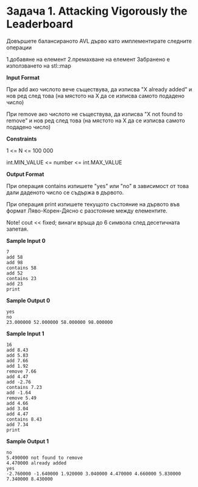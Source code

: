 # Задача 1. Attacking Vigorously the Leaderboard

Довършете балансираното AVL дърво като имплементирате следните операции

1.добавяне на елемент
2.премахване на елемент
Забранено е използването на stl::map

**Input Format**

При add ако числото вече съществува, да изписва "X already added" и нов ред след това (на мястото на X да се изписва самото подадено число)

При remove ако числото не съществува, да изписва "X not found to remove" и нов ред след това (на мястото на X да се изписва самото подадено число)

**Constraints**

1 <= N <= 100 000

int.MIN_VALUE <= number <= int.MAX_VALUE

**Output Format**

При операция contains изпишете "yes" или "no" в зависимост от това дали даденото число се съдържа в дървото.

При операция print изпишете текущото състояние на дървото във формат Ляво-Корен-Дясно с разстояние между елементите.

Note! cout << fixed; винаги връща до 6 символа след десетичната запетая.

**Sample Input 0**
```
7
add 58
add 98
contains 58
add 52
contains 23
add 23
print
```

**Sample Output 0**
```
yes
no
23.000000 52.000000 58.000000 98.000000
```

**Sample Input 1**
```
16
add 8.43
add 5.83
add 7.66
add 1.92
remove 7.66
add 4.47
add -2.76
contains 7.23
add -1.64
remove 5.49
add 4.66
add 3.04
add 4.47
contains 8.43
add 7.34
print
```

**Sample Output 1**
```
no
5.490000 not found to remove
4.470000 already added
yes
-2.760000 -1.640000 1.920000 3.040000 4.470000 4.660000 5.830000 7.340000 8.430000
```
